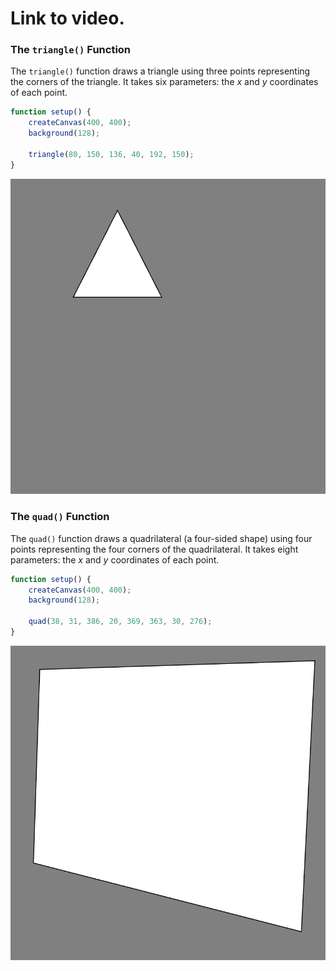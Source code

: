 # Link to video.

### The `triangle()` Function

The `triangle()` function draws a triangle using three points representing the corners of the triangle. It takes six parameters: the *x* and *y* coordinates of each point.

```javascript
function setup() {
    createCanvas(400, 400);
    background(128);

    triangle(80, 150, 136, 40, 192, 150);
}
```

![](../../Images/triangle.png)

### The `quad()` Function

The `quad()` function draws a quadrilateral (a four-sided shape) using four points representing the four corners of the quadrilateral. It takes eight parameters: the *x* and *y* coordinates of each point.

```javascript
function setup() {
    createCanvas(400, 400);
    background(128);

    quad(38, 31, 386, 20, 369, 363, 30, 276);
}
```

![](../../Images/quad.png)
